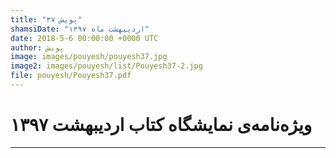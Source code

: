 ```yaml
---
title: "پویش ۳۷"
shamsiDate: "اردیبهشت ماه ۱۳۹۷"
date: 2018-5-6 00:00:00 +0000 UTC
author: پویش
image: images/pouyesh/pouyesh37.jpg
image2: images/pouyesh/list/Pouyesh37-2.jpg
file: pouyesh/Pouyesh37.pdf
---
```


ویژه‌نامه‌ی نمایشگاه کتاب اردیبهشت ۱۳۹۷
===============

----
